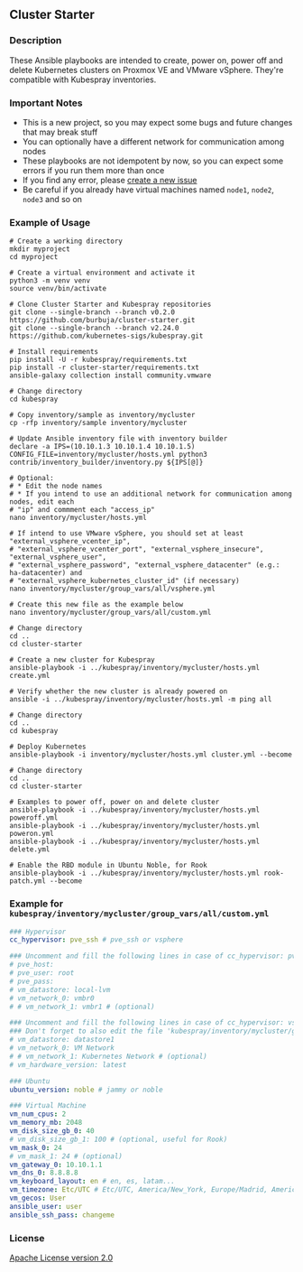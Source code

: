 ## Cluster Starter

### Description

These Ansible playbooks are intended to create, power on, power off and delete Kubernetes clusters on Proxmox VE and VMware vSphere. They're compatible with Kubespray inventories.

### Important Notes

* This is a new project, so you may expect some bugs and future changes that may break stuff
* You can optionally have a different network for communication among nodes
* These playbooks are not idempotent by now, so you can expect some errors if you run them more than once
* If you find any error, please [create a new issue](https://github.com/burbuja/cluster-starter/issues)
* Be careful if you already have virtual machines named ```node1```, ```node2```, ```node3``` and so on

### Example of Usage

```ShellSession
# Create a working directory
mkdir myproject
cd myproject

# Create a virtual environment and activate it
python3 -m venv venv
source venv/bin/activate

# Clone Cluster Starter and Kubespray repositories
git clone --single-branch --branch v0.2.0 https://github.com/burbuja/cluster-starter.git
git clone --single-branch --branch v2.24.0 https://github.com/kubernetes-sigs/kubespray.git

# Install requirements
pip install -U -r kubespray/requirements.txt
pip install -r cluster-starter/requirements.txt
ansible-galaxy collection install community.vmware

# Change directory
cd kubespray

# Copy inventory/sample as inventory/mycluster
cp -rfp inventory/sample inventory/mycluster

# Update Ansible inventory file with inventory builder
declare -a IPS=(10.10.1.3 10.10.1.4 10.10.1.5)
CONFIG_FILE=inventory/mycluster/hosts.yml python3 contrib/inventory_builder/inventory.py ${IPS[@]}

# Optional:
# * Edit the node names
# * If you intend to use an additional network for communication among nodes, edit each
# "ip" and commment each "access_ip"
nano inventory/mycluster/hosts.yml

# If intend to use VMware vSphere, you should set at least "external_vsphere_vcenter_ip",
# "external_vsphere_vcenter_port", "external_vsphere_insecure", "external_vsphere_user",
# "external_vsphere_password", "external_vsphere_datacenter" (e.g.: ha-datacenter) and
# "external_vsphere_kubernetes_cluster_id" (if necessary)
nano inventory/mycluster/group_vars/all/vsphere.yml

# Create this new file as the example below
nano inventory/mycluster/group_vars/all/custom.yml

# Change directory
cd ..
cd cluster-starter

# Create a new cluster for Kubespray
ansible-playbook -i ../kubespray/inventory/mycluster/hosts.yml create.yml

# Verify whether the new cluster is already powered on
ansible -i ../kubespray/inventory/mycluster/hosts.yml -m ping all

# Change directory
cd ..
cd kubespray

# Deploy Kubernetes
ansible-playbook -i inventory/mycluster/hosts.yml cluster.yml --become

# Change directory
cd ..
cd cluster-starter

# Examples to power off, power on and delete cluster
ansible-playbook -i ../kubespray/inventory/mycluster/hosts.yml poweroff.yml
ansible-playbook -i ../kubespray/inventory/mycluster/hosts.yml poweron.yml
ansible-playbook -i ../kubespray/inventory/mycluster/hosts.yml delete.yml

# Enable the RBD module in Ubuntu Noble, for Rook
ansible-playbook -i ../kubespray/inventory/mycluster/hosts.yml rook-patch.yml --become
```

### Example for ```kubespray/inventory/mycluster/group_vars/all/custom.yml```

```yaml
### Hypervisor
cc_hypervisor: pve_ssh # pve_ssh or vsphere

### Uncomment and fill the following lines in case of cc_hypervisor: pve_ssh
# pve_host: 
# pve_user: root
# pve_pass: 
# vm_datastore: local-lvm
# vm_network_0: vmbr0
# # vm_network_1: vmbr1 # (optional)

### Uncomment and fill the following lines in case of cc_hypervisor: vsphere
### Don't forget to also edit the file 'kubespray/inventory/mycluster/group_vars/all/vsphere.yml'
# vm_datastore: datastore1
# vm_network_0: VM Network
# # vm_network_1: Kubernetes Network # (optional)
# vm_hardware_version: latest

### Ubuntu
ubuntu_version: noble # jammy or noble

### Virtual Machine
vm_num_cpus: 2
vm_memory_mb: 2048
vm_disk_size_gb_0: 40
# vm_disk_size_gb_1: 100 # (optional, useful for Rook)
vm_mask_0: 24
# vm_mask_1: 24 # (optional) 
vm_gateway_0: 10.10.1.1
vm_dns_0: 8.8.8.8
vm_keyboard_layout: en # en, es, latam...
vm_timezone: Etc/UTC # Etc/UTC, America/New_York, Europe/Madrid, America/Santiago...
vm_gecos: User
ansible_user: user
ansible_ssh_pass: changeme
```

### License

[Apache License version 2.0](https://github.com/burbuja/cluster-starter/blob/master/LICENSE)

